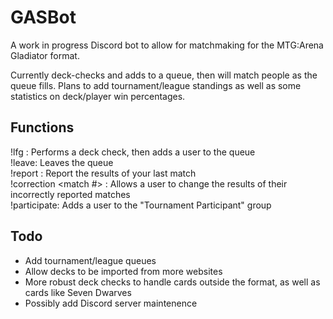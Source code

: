 # GASBot

A work in progress Discord bot to allow for matchmaking for the MTG:Arena Gladiator format.

Currently deck-checks and adds to a queue, then will match people as the queue fills. Plans to add tournament/league standings
as well as some statistics on deck/player win percentages.

## Functions
!lfg <aetherhub deck number>:			Performs a deck check, then adds a user to the queue  
!leave:									Leaves the queue  
!report <wins> <losses>: 				Report the results of your last match  
!correction <match #> <wins> <losses>:	Allows a user to change the results of their incorrectly reported matches  
!participate:							Adds a user to the "Tournament Participant" group

## Todo
* Add tournament/league queues
* Allow decks to be imported from more websites
* More robust deck checks to handle cards outside the format, as well as cards like Seven Dwarves
* Possibly add Discord server maintenence
